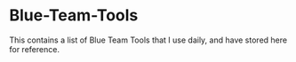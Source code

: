 # Blue-Team-Tools
This contains a list of Blue Team Tools that I use daily, and have stored here for reference.
